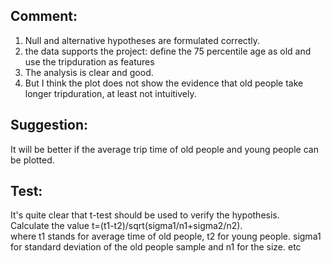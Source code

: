 ## Comment:</br>
1. Null and alternative hypotheses are formulated correctly.</br>
2. the data supports the project: define the 75 percentile age as old and use the tripduration as features</br>
3. The analysis is clear and good.</br> 
4. But I think the plot does not show the evidence that old people take longer tripduration, at least not intuitively.</br>

## Suggestion:</br>
It will be better if the average trip time of old people and young people can be plotted.</br>

## Test:</br>
It's quite clear that t-test should be used to verify the hypothesis.</br>
Calculate the value t=(t1-t2)/sqrt(sigma1/n1+sigma2/n2).</br>
where t1 stands for average time of old people, t2 for young people. sigma1 for standard deviation of the old people sample and n1 for the size. etc
